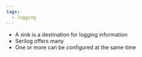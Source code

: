 ```yaml
---
tags:
  - logging
---
```

- A sink is a destination for logging information
- Serilog offers many
- One or more can be configured at the same time
